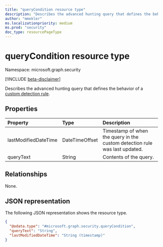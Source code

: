 ```yaml
---
title: "queryCondition resource type"
description: "Describes the advanced hunting query that defines the behavior of a custom detection rule."
author: "mmekler"
ms.localizationpriority: medium
ms.prod: "security"
doc_type: resourcePageType
---
```


# queryCondition resource type

Namespace: microsoft.graph.security

[!INCLUDE [beta-disclaimer](../../includes/beta-disclaimer.md)]

Describes the advanced hunting query that defines the behavior of a [custom detection rule](../resources/security-detectionrule.md).

## Properties
| Property             | Type           | Description                                                                |
|:---------------------|:---------------|:---------------------------------------------------------------------------|
| lastModifiedDateTime | DateTimeOffset | Timestamp of when the query in the custom detection rule was last updated. |
| queryText            | String         | Contents of the query.                                                     |

## Relationships
None.

## JSON representation
The following JSON representation shows the resource type.
<!-- {
  "blockType": "resource",
  "@odata.type": "microsoft.graph.security.queryCondition"
}
-->
``` json
{
  "@odata.type": "#microsoft.graph.security.queryCondition",
  "queryText": "String",
  "lastModifiedDateTime": "String (timestamp)"
}
```

